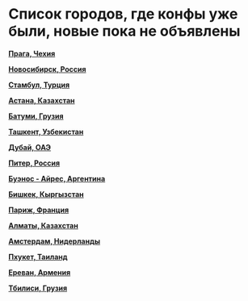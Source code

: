 # Список городов, где конфы уже были, новые пока не объявлены

**[Прага, Чехия](https://t.me/peredelanoconf_czechia)**

**[Новосибирск, Россия](https://t.me/NskDevMeetup)**

**[Стамбул, Турция](https://t.me/peredelanoconf_istanbul)**

**[Астана, Казахстан](https://t.me/peredelano_Astana)**

**[Батуми, Грузия](https://t.me/peredelano_batumi)**

**[Ташкент, Узбекистан](https://t.me/peredelanoconftashkent)**

**[Дубай, ОАЭ](https://t.me/peredelanoconf_dubai)**

**[Питер, Россия](https://t.me/piter_meetup)**

**[Буэнос - Айрес, Аргентина](/./upcoming-events/argentina.md)**

**[Бишкек, Кыргызстан](/./upcoming-events/bishkek.md)**

**[Париж, Франция](/./upcoming-events/France.md)**

**[Алматы, Казахстан](/./upcoming-events/almaty.md)**

**[Амстердам, Нидерланды](/./upcoming-events/amsterdam.md)**

**[Пхукет, Таиланд](/./upcoming-events/phuket.md)**

**[Ереван, Армения](/./upcoming-events/Yerevan.md)**

**[Тбилиси, Грузия](/./upcoming-events/tbilisi.md)**
